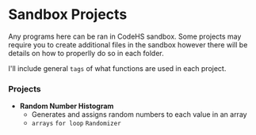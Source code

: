 # Sandbox Projects

Any programs here can be ran in CodeHS sandbox. Some projects may require you to create additional files in the sandbox however there will be details on how to properlly do so in each folder.

I'll include general `tags` of what functions are used in each project.



### Projects
* **Random Number Histogram**
  * Generates and assigns random numbers to each value in an array
  * `arrays` `for loop` `Randomizer`

